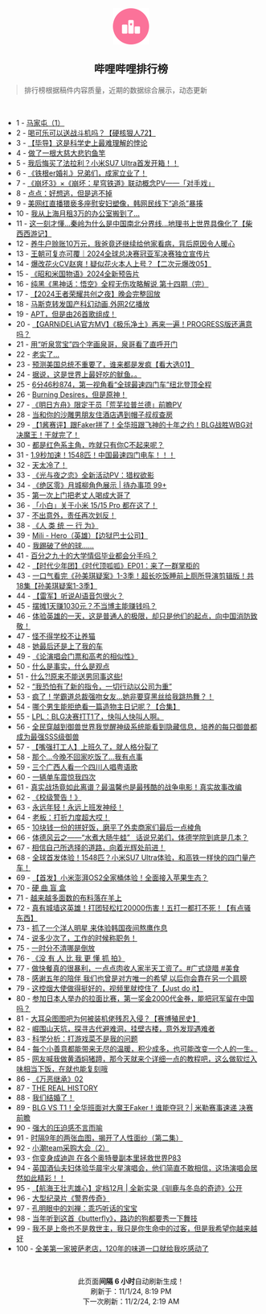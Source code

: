 <div align="center">
    <img src="./assets/icon_rank.png" alt="logo" />
    <h2>哔哩哔哩排行榜</h>
</div>

> 排行榜根据稿件内容质量，近期的数据综合展示，动态更新

<br />

<ul><li><span>1 - <a href=https://www.bilibili.com/BV1VAS4Y8EZL>马家屯（1）</a></span></li><li><span>2 - <a href=https://www.bilibili.com/BV1mzStY9E3q>喝可乐可以送战斗机吗？【硬核狠人72】</a></span></li><li><span>3 - <a href=https://www.bilibili.com/BV1SDSiYEEL8>【毕导】这是科学史上最难理解的悖论</a></span></li><li><span>4 - <a href=https://www.bilibili.com/BV1zpS3YhE4a>做了一根大慈大悲钓鱼竿</a></span></li><li><span>5 - <a href=https://www.bilibili.com/BV1ggS4YREHf>我后悔买了法拉利？小米SU7&nbsp;Ultra首发开箱！！</a></span></li><li><span>6 - <a href=https://www.bilibili.com/BV1NU1jY5ErV>《铁根er婚礼》兄弟们，成家立业了！</a></span></li><li><span>7 - <a href=https://www.bilibili.com/BV14pynY9EUj>《崩坏3》×《崩坏：星穹铁道》联动概念PV——「对手戏」</a></span></li><li><span>8 - <a href=https://www.bilibili.com/BV1FK1hYgE8g>点点：好想逃，但是逃不掉</a></span></li><li><span>9 - <a href=https://www.bilibili.com/BV1KDS3YGEjt>美网红直播猥亵多座慰安妇塑像，韩网民线下“追杀”暴揍</a></span></li><li><span>10 - <a href=https://www.bilibili.com/BV1oVSvYREhX>我从上海月租3万的办公室搬到了…</a></span></li><li><span>11 - <a href=https://www.bilibili.com/BV1BgSqYvEDU>这一刻才懂...秦岭为什么是中国南北分界线...地理书上世界具像化了【柴西西游记】</a></span></li><li><span>12 - <a href=https://www.bilibili.com/BV1TvSqYEETK>养牛户赊账10万元，我爸竟还继续给他家看病，背后原因令人暖心</a></span></li><li><span>13 - <a href=https://www.bilibili.com/BV1cxSiYiESz>王朝可复亦可覆｜2024全球总决赛冠亚军决赛独立宣传片</a></span></li><li><span>14 - <a href=https://www.bilibili.com/BV1yLSeYeERN>爆改花火CV赵爽！疑似花火本人上号？【二次元爆改05】</a></span></li><li><span>15 - <a href=https://www.bilibili.com/BV1enSqYZEZ9>《昭和米国物语》2024全新预告片</a></span></li><li><span>16 - <a href=https://www.bilibili.com/BV1qXSWYbEZD>纯黑《黑神话：悟空》全程无伤攻略解说&nbsp;第十四期（完）</a></span></li><li><span>17 - <a href=https://www.bilibili.com/BV1En1jYYEsC>【2024王者荣耀共创之夜】晚会完整回放</a></span></li><li><span>18 - <a href=https://www.bilibili.com/BV17eSiYcEro>马斯克转发国产科幻动画,外网2亿播放</a></span></li><li><span>19 - <a href=https://www.bilibili.com/BV14ZS4YXEjc>APT，但是由26首歌组成！</a></span></li><li><span>20 - <a href=https://www.bilibili.com/BV1knSVY6EBQ>【GARNiDELiA官方MV】《极乐净土》再来一遍！PROGRESS版还满意吗？</a></span></li><li><span>21 - <a href=https://www.bilibili.com/BV1dTShY3EJE>用“听泉赏宝”四个字画泉哥，泉哥看了直呼开门</a></span></li><li><span>22 - <a href=https://www.bilibili.com/BV1eeSeYHESM>老实了…</a></span></li><li><span>23 - <a href=https://www.bilibili.com/BV1LUSJY1Ecw>预测美国总统不重要了，谁来都是发疯【看大选01】</a></span></li><li><span>24 - <a href=https://www.bilibili.com/BV1dqS4YKEox>据说，这是世界上最好吃的鱿鱼。。</a></span></li><li><span>25 - <a href=https://www.bilibili.com/BV1RwS4YcEYL>6分46秒874，第一视角看“全球最速四门车”纽北登顶全程</a></span></li><li><span>26 - <a href=https://www.bilibili.com/BV1ae1jY9EvV>Burning&nbsp;Desires，但是原神！</a></span></li><li><span>27 - <a href=https://www.bilibili.com/BV1HfSeYNEoZ>《明日方舟》限定干员「荒芜拉普兰德」前瞻PV</a></span></li><li><span>28 - <a href=https://www.bilibili.com/BV1F5S8YSEXS>当和你的沙雕男朋友住酒店遇到帽子叔叔查房</a></span></li><li><span>29 - <a href=https://www.bilibili.com/BV1ubSvYyEWi>【1酱赛评】跟Faker拼了！全华班跟飞神的十年之约！BLG战胜WBG对决魔王！干就完了！</a></span></li><li><span>30 - <a href=https://www.bilibili.com/BV1UiStYdEzX>都是红色系主角，咋就只有你C不起来呢？</a></span></li><li><span>31 - <a href=https://www.bilibili.com/BV1jPShYLE1j>1.9秒加速！1548匹！中国最速四门电车！！！</a></span></li><li><span>32 - <a href=https://www.bilibili.com/BV1ztSiYPEyV>天太冷了！</a></span></li><li><span>33 - <a href=https://www.bilibili.com/BV1AiSYYwEEc>《光与夜之恋》全新活动PV：猎权欲影</a></span></li><li><span>34 - <a href=https://www.bilibili.com/BV1zTSWYFEJF>《绝区零》月城柳角色展示&nbsp;|&nbsp;待办事项&nbsp;99+</a></span></li><li><span>35 - <a href=https://www.bilibili.com/BV17gSvYoENj>第一次上门把老丈人喝成大哥了</a></span></li><li><span>36 - <a href=https://www.bilibili.com/BV139SbYPE6u>「小白」关于小米&nbsp;15/15&nbsp;Pro&nbsp;都在这了！</a></span></li><li><span>37 - <a href=https://www.bilibili.com/BV1vESqYFEGB>不出意外，责任再次划反！</a></span></li><li><span>38 - <a href=https://www.bilibili.com/BV1HYSJYdEtG>《人&nbsp;类&nbsp;统&nbsp;一&nbsp;行&nbsp;为》</a></span></li><li><span>39 - <a href=https://www.bilibili.com/BV1osSEYGEMd>Mili&nbsp;-&nbsp;Hero（英雄）【边狱巴士公司】</a></span></li><li><span>40 - <a href=https://www.bilibili.com/BV1QMS7YNEUW>我踢破了他的球……</a></span></li><li><span>41 - <a href=https://www.bilibili.com/BV1rHS3YwEXZ>百分之九十的大学情侣毕业都会分手吗？</a></span></li><li><span>42 - <a href=https://www.bilibili.com/BV1jfSxYAEMW>【时代少年团】《时代顶呱呱》EP01：来了一群掌柜的</a></span></li><li><span>43 - <a href=https://www.bilibili.com/BV1WmStYEEvN>一口气看完《孙美琪疑案》1-3季！超长吃饭睡前上厕所导演剪辑版！共18集【孙美琪疑案1-3季】</a></span></li><li><span>44 - <a href=https://www.bilibili.com/BV1d6S4YPE7c>【雷军】听说AI语音包很火？</a></span></li><li><span>45 - <a href=https://www.bilibili.com/BV1j8S3YdEaT>摆摊1天赚1030元？不当博主能赚钱吗？</a></span></li><li><span>46 - <a href=https://www.bilibili.com/BV1UTSiYmEUh>体验英雄的一天，这是普通人的极限，却只是他们的起点，向中国消防致敬！</a></span></li><li><span>47 - <a href=https://www.bilibili.com/BV1kKStYjEv3>怪不得学校不让养猫</a></span></li><li><span>48 - <a href=https://www.bilibili.com/BV1LnSjYMEyA>她最后还是上了我的车</a></span></li><li><span>49 - <a href=https://www.bilibili.com/BV1yoS3YMEmA>《论演唱会门票和高考的相似性》</a></span></li><li><span>50 - <a href=https://www.bilibili.com/BV1b2SeYVE4x>什么是事实，什么是观点</a></span></li><li><span>51 - <a href=https://www.bilibili.com/BV1Zc1LY4ESY>什么?!原来不能送男同事这些!</a></span></li><li><span>52 - <a href=https://www.bilibili.com/BV1i8S3YdEfU>“我恐怕有了新的指令，一切行动以公司为重”</a></span></li><li><span>53 - <a href=https://www.bilibili.com/BV1pKSqYMEgY>疯了！学霸道总裁强吻女友…她非要穿黑丝给我跳热舞？！</a></span></li><li><span>54 - <a href=https://www.bilibili.com/BV1UvStY4EAx>哪个男生能拒绝看一篇造物主日记呢？【合集】</a></span></li><li><span>55 - <a href=https://www.bilibili.com/BV1ke17YkE2x>LPL：BLG决赛打T1了，快叫人快叫人啊。</a></span></li><li><span>56 - <a href=https://www.bilibili.com/BV1FoStYVEVa>全民穿越到御兽世界我觉醒神级系统能看到隐藏信息，培养的每只御兽都成为最强SSS级御兽</a></span></li><li><span>57 - <a href=https://www.bilibili.com/BV1BVStYrEfZ>【嘴强打工人】上班久了，就人格分裂了</a></span></li><li><span>58 - <a href=https://www.bilibili.com/BV1F3SjY5E49>那个…今晚不回家吃饭了…我有点事</a></span></li><li><span>59 - <a href=https://www.bilibili.com/BV1J91cYREr2>三个广西人看一个四川人唱粤语歌</a></span></li><li><span>60 - <a href=https://www.bilibili.com/BV11LSiYGEGG>一辆单车震惊我四次</a></span></li><li><span>61 - <a href=https://www.bilibili.com/BV1fr1LYFE23>真实战场竟如此离谱？最温馨也是最残酷的战争电影！真实故事改编</a></span></li><li><span>62 - <a href=https://www.bilibili.com/BV1uVS4YXEpq>《校级警告！》</a></span></li><li><span>63 - <a href=https://www.bilibili.com/BV1spS4Y2Ev6>永远年轻！永远上班发神经！</a></span></li><li><span>64 - <a href=https://www.bilibili.com/BV1YX1LYQEvP>老板：打折力度超大哎！</a></span></li><li><span>65 - <a href=https://www.bilibili.com/BV15VSvYRERc>10块钱一份的拼好饭，磨平了外卖商家们最后一点棱角</a></span></li><li><span>66 - <a href=https://www.bilibili.com/BV1dJ1WYjE3K>体德风云之——“水煮大肠牛蛙”&nbsp;&nbsp;&nbsp;话说兄弟们，体德学院到底是几本？</a></span></li><li><span>67 - <a href=https://www.bilibili.com/BV1MVSiYyEAu>相信自己所选择的道路，向着光辉处前进！</a></span></li><li><span>68 - <a href=https://www.bilibili.com/BV1mZSbY8E2X>全球首发体验！1548匹？小米SU7&nbsp;Ultra体验，和高铁一样快的四门量产车！</a></span></li><li><span>69 - <a href=https://www.bilibili.com/BV1SqSEYPEJE>【首发】小米澎湃OS2全家桶体验！全面接入苹果生态？</a></span></li><li><span>70 - <a href=https://www.bilibili.com/BV1971JYwEcV>硬&nbsp;曲&nbsp;盲&nbsp;盒</a></span></li><li><span>71 - <a href=https://www.bilibili.com/BV1BJS8YLEfR>越来越多面数的布料落在羊上</a></span></li><li><span>72 - <a href=https://www.bilibili.com/BV1N1SEYfE91>真有城墙这英雄！打团轻松扛20000伤害！五打一都打不死！【有点骚东西】</a></span></li><li><span>73 - <a href=https://www.bilibili.com/BV1hzS3YSEQb>抓了一个洋人明星&nbsp;来体验韩国夜间熬鹰作息</a></span></li><li><span>74 - <a href=https://www.bilibili.com/BV1bw1jY2EhK>说多少次了，工作的时候称职务！</a></span></li><li><span>75 - <a href=https://www.bilibili.com/BV1zo1xYfE8D>一时分不清哪是倒放</a></span></li><li><span>76 - <a href=https://www.bilibili.com/BV1sq1YYdEXh>《没&nbsp;有&nbsp;人&nbsp;比&nbsp;我&nbsp;更&nbsp;懂&nbsp;抓&nbsp;拍》</a></span></li><li><span>77 - <a href=https://www.bilibili.com/BV1TpSbYsEwh>做快餐真的很暴利，一点点肉收人家半天工资了。#广式烧腊&nbsp;#美食</a></span></li><li><span>78 - <a href=https://www.bilibili.com/BV1ixS8Y3EPN>感谢五年的陪伴&nbsp;我们也曾是对方唯一的希望&nbsp;以后你会靠在另一个肩膀</a></span></li><li><span>79 - <a href=https://www.bilibili.com/BV1FR1WYWEWz>这控烟大使做得挺好的，视频里就控住了【Just&nbsp;do&nbsp;it】</a></span></li><li><span>80 - <a href=https://www.bilibili.com/BV1kmStYEEHX>参加日本人举办的拉面比赛，第一奖金2000代金券，能把冠军留在中国吗？</a></span></li><li><span>81 - <a href=https://www.bilibili.com/BV1abStYhErR>大耳朵图图吧为何被装机佬残忍入侵？【赛博殖民史】</a></span></li><li><span>82 - <a href=https://www.bilibili.com/BV1yASqYgEPW>崛围山天坑，探寻古代避难洞，挂壁古楼，意外发现遇难者</a></span></li><li><span>83 - <a href=https://www.bilibili.com/BV1k3S8YDEYH>科学分析：打游戏菜不是我的问题</a></span></li><li><span>84 - <a href=https://www.bilibili.com/BV1asSxYxEug>每个小善意都能带来无尽的温暖，积少成多，也可能改变一个人的一生。</a></span></li><li><span>85 - <a href=https://www.bilibili.com/BV1CJSiYzEht>网友喊我做黄酒焖猪蹄，那今天就来个详细一点的教程吧，这么做软烂入味相当下饭，在就也能复刻哦</a></span></li><li><span>86 - <a href=https://www.bilibili.com/BV1Sj1LYjEqw>《万恶继承》02</a></span></li><li><span>87 - <a href=https://www.bilibili.com/BV1h514Y7EWd>THE&nbsp;REAL&nbsp;HISTORY</a></span></li><li><span>88 - <a href=https://www.bilibili.com/BV1sHS7YxE2Q>我们结婚了！</a></span></li><li><span>89 - <a href=https://www.bilibili.com/BV18vSEYiELF>BLG&nbsp;VS&nbsp;T1！全华班面对大魔王Faker！谁能夺冠？|&nbsp;米勒赛事速递&nbsp;决赛前瞻</a></span></li><li><span>90 - <a href=https://www.bilibili.com/BV16n1jYYEws>强大的压迫感不言而喻</a></span></li><li><span>91 - <a href=https://www.bilibili.com/BV12BStYsEBT>时隔9年的两张血图，揭开了人性面纱（第二集）</a></span></li><li><span>92 - <a href=https://www.bilibili.com/BV13FS3Y7EX6>小潮team采购大会（2）</a></span></li><li><span>93 - <a href=https://www.bilibili.com/BV17C1LYfEH4>你变身成迪迦&nbsp;在各个奥特曼副本里拯救世界P83</a></span></li><li><span>94 - <a href=https://www.bilibili.com/BV12cS8YtEpK>英国酒仙夫妇体验华晨宇火星演唱会，他们简直不敢相信，这场演唱会居然如此精彩！！</a></span></li><li><span>95 - <a href=https://www.bilibili.com/BV1guS4YxEgM>【航海王壮志雄心】定档12月&nbsp;|&nbsp;全新实录《驯鹿与冬岛的奇迹》公开</a></span></li><li><span>96 - <a href=https://www.bilibili.com/BV1gUSiYDEhU>大型纪录片《警界传奇》</a></span></li><li><span>97 - <a href=https://www.bilibili.com/BV1avS8YNEnP>孔明眼中的刘禅：乖巧听话的宝宝</a></span></li><li><span>98 - <a href=https://www.bilibili.com/BV1a1SiYXEfY>当年听到这首《butterfly》，路边的狗都要秀一下舞技</a></span></li><li><span>99 - <a href=https://www.bilibili.com/BV1KnSbYdEPZ>我不是上帝也不是救世主，我只是你生命中的过客，但是我希望你越来越好</a></span></li><li><span>100 - <a href=https://www.bilibili.com/BV1XMS7YNE3F>全美第一家披萨老店，120年的味道一口就给我吃感动了</a></span></li></ul>

<br />

<p align=center>此页面<strong>间隔 6 小时</strong>自动刷新生成！<br>刷新于：11/1/24, 8:19 PM<br>下一次刷新：11/2/24, 2:19 AM</p>